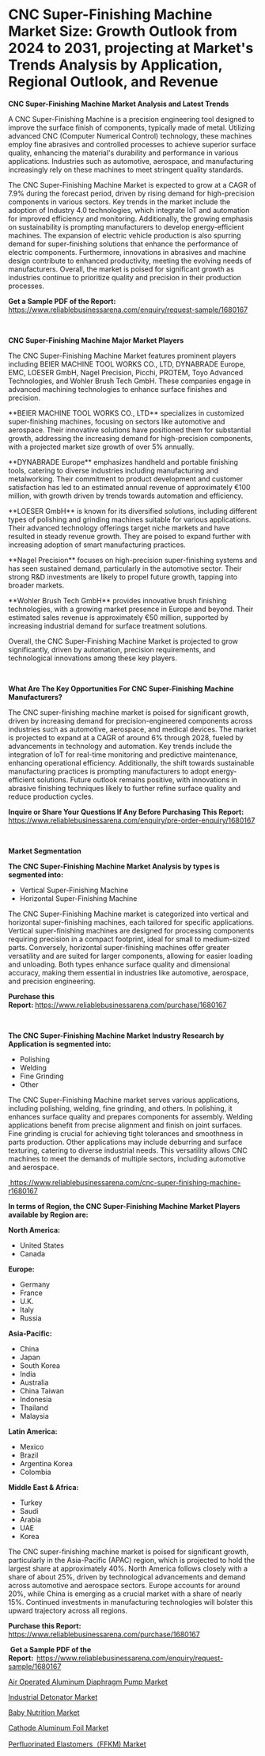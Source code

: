 <p><h1>CNC Super-Finishing Machine Market Size: Growth Outlook from 2024 to 2031, projecting at Market's Trends Analysis by Application, Regional Outlook, and Revenue</h1></p><p><strong>CNC Super-Finishing Machine Market Analysis and Latest Trends</strong></p>
<p><p>A CNC Super-Finishing Machine is a precision engineering tool designed to improve the surface finish of components, typically made of metal. Utilizing advanced CNC (Computer Numerical Control) technology, these machines employ fine abrasives and controlled processes to achieve superior surface quality, enhancing the material's durability and performance in various applications. Industries such as automotive, aerospace, and manufacturing increasingly rely on these machines to meet stringent quality standards.</p><p>The CNC Super-Finishing Machine Market is expected to grow at a CAGR of 7.9% during the forecast period, driven by rising demand for high-precision components in various sectors. Key trends in the market include the adoption of Industry 4.0 technologies, which integrate IoT and automation for improved efficiency and monitoring. Additionally, the growing emphasis on sustainability is prompting manufacturers to develop energy-efficient machines. The expansion of electric vehicle production is also spurring demand for super-finishing solutions that enhance the performance of electric components. Furthermore, innovations in abrasives and machine design contribute to enhanced productivity, meeting the evolving needs of manufacturers. Overall, the market is poised for significant growth as industries continue to prioritize quality and precision in their production processes.</p></p>
<p><strong>Get a Sample PDF of the Report:&nbsp;</strong> <a href="https://www.reliablebusinessarena.com/enquiry/request-sample/1680167?utm_campaign=1596&utm_medium=2&utm_source=Github&utm_content=ia&utm_term=14102024&utm_id=cnc-super-finishing-machine">https://www.reliablebusinessarena.com/enquiry/request-sample/1680167</a></p>
<p>&nbsp;</p>
<p><strong>CNC Super-Finishing Machine Major Market Players</strong></p>
<p><p>The CNC Super-Finishing Machine Market features prominent players including BEIER MACHINE TOOL WORKS CO., LTD, DYNABRADE Europe, EMC, LOESER GmbH, Nagel Precision, Picchi, PROTEM, Toyo Advanced Technologies, and Wohler Brush Tech GmbH. These companies engage in advanced machining technologies to enhance surface finishes and precision.</p><p>**BEIER MACHINE TOOL WORKS CO., LTD** specializes in customized super-finishing machines, focusing on sectors like automotive and aerospace. Their innovative solutions have positioned them for substantial growth, addressing the increasing demand for high-precision components, with a projected market size growth of over 5% annually.</p><p>**DYNABRADE Europe** emphasizes handheld and portable finishing tools, catering to diverse industries including manufacturing and metalworking. Their commitment to product development and customer satisfaction has led to an estimated annual revenue of approximately €100 million, with growth driven by trends towards automation and efficiency.</p><p>**LOESER GmbH** is known for its diversified solutions, including different types of polishing and grinding machines suitable for various applications. Their advanced technology offerings target niche markets and have resulted in steady revenue growth. They are poised to expand further with increasing adoption of smart manufacturing practices.</p><p>**Nagel Precision** focuses on high-precision super-finishing systems and has seen sustained demand, particularly in the automotive sector. Their strong R&D investments are likely to propel future growth, tapping into broader markets.</p><p>**Wohler Brush Tech GmbH** provides innovative brush finishing technologies, with a growing market presence in Europe and beyond. Their estimated sales revenue is approximately €50 million, supported by increasing industrial demand for surface treatment solutions.</p><p>Overall, the CNC Super-Finishing Machine Market is projected to grow significantly, driven by automation, precision requirements, and technological innovations among these key players.</p></p>
<p>&nbsp;</p>
<p><strong>What Are The Key Opportunities For CNC Super-Finishing Machine Manufacturers?</strong></p>
<p><p>The CNC super-finishing machine market is poised for significant growth, driven by increasing demand for precision-engineered components across industries such as automotive, aerospace, and medical devices. The market is projected to expand at a CAGR of around 6% through 2028, fueled by advancements in technology and automation. Key trends include the integration of IoT for real-time monitoring and predictive maintenance, enhancing operational efficiency. Additionally, the shift towards sustainable manufacturing practices is prompting manufacturers to adopt energy-efficient solutions. Future outlook remains positive, with innovations in abrasive finishing techniques likely to further refine surface quality and reduce production cycles.</p></p>
<p><strong>Inquire or Share Your Questions If Any Before Purchasing This Report:</strong> <a href="https://www.reliablebusinessarena.com/enquiry/pre-order-enquiry/1680167?utm_campaign=1596&utm_medium=2&utm_source=Github&utm_content=ia&utm_term=14102024&utm_id=cnc-super-finishing-machine">https://www.reliablebusinessarena.com/enquiry/pre-order-enquiry/1680167</a></p>
<p>&nbsp;</p>
<p><strong>Market Segmentation</strong></p>
<p><strong>The CNC Super-Finishing Machine Market Analysis by types is segmented into:</strong></p>
<p><ul><li>Vertical Super-Finishing Machine</li><li>Horizontal Super-Finishing Machine</li></ul></p>
<p><p>The CNC Super-Finishing Machine market is categorized into vertical and horizontal super-finishing machines, each tailored for specific applications. Vertical super-finishing machines are designed for processing components requiring precision in a compact footprint, ideal for small to medium-sized parts. Conversely, horizontal super-finishing machines offer greater versatility and are suited for larger components, allowing for easier loading and unloading. Both types enhance surface quality and dimensional accuracy, making them essential in industries like automotive, aerospace, and precision engineering.</p></p>
<p><strong>Purchase this Report:&nbsp;</strong><a href="https://www.reliablebusinessarena.com/purchase/1680167?utm_campaign=1596&utm_medium=2&utm_source=Github&utm_content=ia&utm_term=14102024&utm_id=cnc-super-finishing-machine">https://www.reliablebusinessarena.com/purchase/1680167</a></p>
<p>&nbsp;</p>
<p><strong>The CNC Super-Finishing Machine Market Industry Research by Application is segmented into:</strong></p>
<p><ul><li>Polishing</li><li>Welding</li><li>Fine Grinding</li><li>Other</li></ul></p>
<p><p>The CNC Super-Finishing Machine market serves various applications, including polishing, welding, fine grinding, and others. In polishing, it enhances surface quality and prepares components for assembly. Welding applications benefit from precise alignment and finish on joint surfaces. Fine grinding is crucial for achieving tight tolerances and smoothness in parts production. Other applications may include deburring and surface texturing, catering to diverse industrial needs. This versatility allows CNC machines to meet the demands of multiple sectors, including automotive and aerospace.</p></p>
<p><a href="https://www.reliablebusinessarena.com/cnc-super-finishing-machine-r1680167?utm_campaign=1596&utm_medium=2&utm_source=Github&utm_content=ia&utm_term=14102024&utm_id=cnc-super-finishing-machine">&nbsp;https://www.reliablebusinessarena.com/cnc-super-finishing-machine-r1680167</a></p>
<p><strong>In terms of Region, the CNC Super-Finishing Machine Market Players available by Region are:</strong></p>
<p>
    <p> <strong> North America: </strong>
        <ul>
            <li>United States</li>
            <li>Canada</li>
        </ul>
        </p> 
    <p> <strong> Europe: </strong>
        <ul>
            <li>Germany</li>
            <li>France</li>
            <li>U.K.</li>
            <li>Italy</li>
            <li>Russia</li>
        </ul>
        </p> 
    <p> <strong> Asia-Pacific: </strong>
        <ul>
            <li>China</li>
            <li>Japan</li>
            <li>South Korea</li>
            <li>India</li>
            <li>Australia</li>
            <li>China Taiwan</li>
            <li>Indonesia</li>
            <li>Thailand</li>
            <li>Malaysia</li>
        </ul>
        </p> 
    <p> <strong> Latin America: </strong>
        <ul>
            <li>Mexico</li>
            <li>Brazil</li>
            <li>Argentina Korea</li>
            <li>Colombia</li>
        </ul>
        </p> 
    <p> <strong> Middle East & Africa: </strong>
        <ul>
            <li>Turkey</li>
            <li>Saudi</li>
            <li>Arabia</li>
            <li>UAE</li>
            <li>Korea</li>
        </ul>
    </p>
    </p>
<p><p>The CNC super-finishing machine market is poised for significant growth, particularly in the Asia-Pacific (APAC) region, which is projected to hold the largest share at approximately 40%. North America follows closely with a share of about 25%, driven by technological advancements and demand across automotive and aerospace sectors. Europe accounts for around 20%, while China is emerging as a crucial market with a share of nearly 15%. Continued investments in manufacturing technologies will bolster this upward trajectory across all regions.</p></p>
<p><strong>Purchase this Report: </strong><a href="https://www.reliablebusinessarena.com/purchase/1680167?utm_campaign=1596&utm_medium=2&utm_source=Github&utm_content=ia&utm_term=14102024&utm_id=cnc-super-finishing-machine">https://www.reliablebusinessarena.com/purchase/1680167</a></p>
<p>&nbsp;<strong>Get a Sample PDF of the Report:&nbsp;&nbsp;</strong><a href="https://www.reliablebusinessarena.com/enquiry/request-sample/1680167?utm_campaign=1596&utm_medium=2&utm_source=Github&utm_content=ia&utm_term=14102024&utm_id=cnc-super-finishing-machine">https://www.reliablebusinessarena.com/enquiry/request-sample/1680167</a></p>
<p><strong></strong></p>
<p><p><a href="https://www.linkedin.com/pulse/global-air-operated-aluminum-diaphragm-pump-market-landscape-lmdbc?trk=public_post_embed_feed-article-content&utm_campaign=1596&utm_medium=2&utm_source=Github&utm_content=ia&utm_term=14102024&utm_id=cnc-super-finishing-machine">Air Operated Aluminum Diaphragm Pump Market</a></p><p><a href="https://www.linkedin.com/pulse/industrial-detonator-market-share-size-trends-industry-1bwtc?trk=public_post_embed_feed-article-content&utm_campaign=1596&utm_medium=2&utm_source=Github&utm_content=ia&utm_term=14102024&utm_id=cnc-super-finishing-machine">Industrial Detonator Market</a></p><p><a href="https://www.linkedin.com/pulse/consumer-behavior-shifts-baby-nutrition-market-demand-yczfc?trk=public_post_embed_feed-article-content&utm_campaign=1596&utm_medium=2&utm_source=Github&utm_content=ia&utm_term=14102024&utm_id=cnc-super-finishing-machine">Baby Nutrition Market</a></p><p><a href="https://www.linkedin.com/pulse/strategic-market-insights-global-cathode-aluminum-foil-0gwvc?trk=public_post_embed_feed-article-content&utm_campaign=1596&utm_medium=2&utm_source=Github&utm_content=ia&utm_term=14102024&utm_id=cnc-super-finishing-machine">Cathode Aluminum Foil Market</a></p><p><a href="https://www.linkedin.com/pulse/future-innovation-global-perfluorinated-elastomersffkm-inv4c?trk=public_post_embed_feed-article-content&utm_campaign=1596&utm_medium=2&utm_source=Github&utm_content=ia&utm_term=14102024&utm_id=cnc-super-finishing-machine">Perfluorinated Elastomers（FFKM) Market</a></p></p>